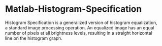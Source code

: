 # Matlab-Histogram-Specification
Histogram Specification is a generalized version of histogram equalization, a standard image processing operation. An equalized image has an equal number of pixels at all brightness levels, resulting in a straight horizontal line on the histogram graph.
